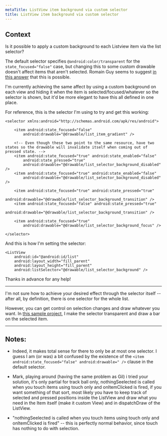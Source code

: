 ```yaml
---
metaTitle: ListView item background via custom selector
title: ListView item background via custom selector
---
```


## Context

Is it possible to apply a custom background to each Listview item via the list selector?


The default selector specifies `@android:color/transparent` for the `state_focused="false"` case, but changing this to some custom drawable doesn't affect items that aren't selected. Romain Guy seems to suggest [in this answer](https://stackoverflow.com/questions/2217753/changing-background-color-of-listview-items-on-android/2218270#2218270) that this is possible.


I'm currently achieving the same affect by using a custom background on each view and hiding it when the item is selected/focused/whatever so the selector is shown, but it'd be more elegant to have this all defined in one place.


For reference, this is the selector I'm using to try and get this working:



```
<selector xmlns:android="http://schemas.android.com/apk/res/android">

    <item android:state_focused="false"
        android:drawable="@drawable/list_item_gradient" />

    <!-- Even though these two point to the same resource, have two states so the drawable will invalidate itself when coming out of pressed state. -->
    <item android:state_focused="true" android:state_enabled="false"
        android:state_pressed="true"
        android:drawable="@drawable/list_selector_background_disabled" />
    <item android:state_focused="true" android:state_enabled="false"
        android:drawable="@drawable/list_selector_background_disabled" />

    <item android:state_focused="true" android:state_pressed="true"
        android:drawable="@drawable/list_selector_background_transition" />
    <item android:state_focused="false" android:state_pressed="true"
        android:drawable="@drawable/list_selector_background_transition" />

    <item android:state_focused="true"
        android:drawable="@drawable/list_selector_background_focus" />

</selector>

```

And this is how I'm setting the selector:



```
<ListView
    android:id="@android:id/list"
    android:layout_width="fill_parent"
    android:layout_height="fill_parent"
    android:listSelector="@drawable/list_selector_background" />    

```

Thanks in advance for any help!



---

I'm not sure how to achieve your desired effect through the selector itself -- after all, by definition, there is one selector for the whole list.


However, you can get control on selection changes and draw whatever you want. In [this sample project](http://github.com/commonsguy/cw-advandroid/tree/master/ListView/Selector/), I make the selector transparent and draw a bar on the selected item.



---

## Notes:

- Indeed, it makes total sense for there to only be at most one selector. I guess I am (or was) a bit confused by the existence of the `<item android:state_focused="false" android:drawable=" />` clause in the default selector.


- Mark, playing around (having the same problem as Gil) i tried your solution, it's only partial for track ball only, nothingSeelected is called when you touch items using touch only and onItemClicked is fired, if you want something of that sort, most likely you have to keep track of selected and pressed positions inside the ListView and draw what you need in the Item itself (make it custom View) and in dispatchDraw of the ListView.


- "nothingSeelected is called when you touch items using touch only and onItemClicked is fired" -- this is perfectly normal behavior, since touch has nothing to do with selection.


